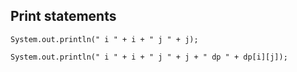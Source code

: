 ## Print statements
```
System.out.println(" i " + i + " j " + j);

System.out.println(" i " + i + " j " + j + " dp " + dp[i][j]);

```
